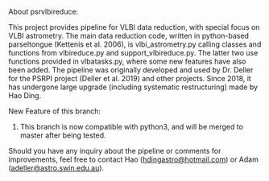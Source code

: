 About psrvlbireduce:

This project provides pipeline for VLBI data reduction, with special focus on VLBI astrometry.
The main data reduction code, written in python-based parseltongue (Kettenis et
al. 2006), is vlbi_astrometry.py calling classes and functions from
vlbireduce.py and support_vlbireduce.py. The latter two use functions provided
in vlbatasks.py, where some new features have also been added. The pipeline was
originally developed and used by Dr. Deller for the PSRPI project (Deller et
al. 2019) and other projects. Since 2018, it has undergone large upgrade
(including systematic restructuring) made by Hao Ding. 

New Feature of this branch:
1. This branch is now compatible with python3, and will be merged to master after being tested.

Should you have any inquiry about the pipeline or comments for improvements, feel free to contact Hao (hdingastro@hotmail.com) or Adam (adeller@astro.swin.edu.au).
